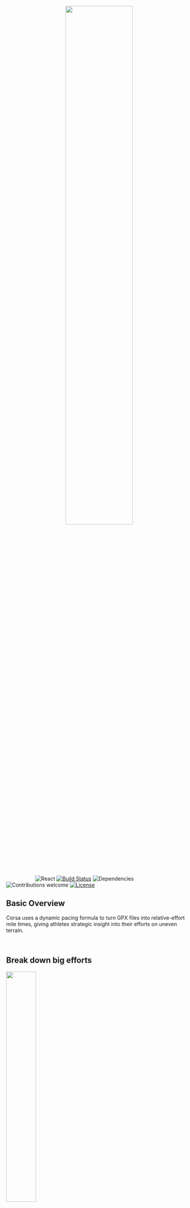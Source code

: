 <p align="center"><img width=60% src="https://i.imgur.com/7Vuoms3.jpeg"></p>

&nbsp;&nbsp;&nbsp;&nbsp;&nbsp;&nbsp;&nbsp;&nbsp;&nbsp;&nbsp;&nbsp;&nbsp;&nbsp;&nbsp;&nbsp;&nbsp;&nbsp;&nbsp;&nbsp;
![React](https://img.shields.io/badge/react-v16.8.4+-blue.svg)
[![Build Status](https://travis-ci.org/anfederico/clairvoyant.svg?branch=master)](https://travis-ci.org/anfederico/clairvoyant)
![Dependencies](https://img.shields.io/badge/dependencies-up%20to%20date-brightgreen.svg)
![Contributions welcome](https://img.shields.io/badge/contributions-welcome-orange.svg)
[![License](https://img.shields.io/badge/license-MIT-blue.svg)](https://opensource.org/licenses/MIT)

## Basic Overview

Corsa uses a dynamic pacing formula to turn GPX files into relative-effort mile times, giving athletes strategic insight into their efforts on uneven terrain. 

<br>

## Break down big efforts
<img src="https://i.imgur.com/T3FkXXq.png" width=40%>

## Plan your nutrition and resupply strategy
<img src="https://i.imgur.com/p3okrKf.png" width=40%>

## Get pacing guidance with mile-by-mile course insights
<img src="https://i.imgur.com/6cNUpmF.png" width=40%>

<br>


## Contributing
Currently the biggest needs of the project are:
- Aggregating a collection of GPX files to improve our pacing model
- Refactoring state management with React Context (In progress)
- Improve ChartJS Elevation profile UI to add more data to the chart, or implement another visualization library
- Break up mile pacing into multiple equations, taking into account trail grade (Partly backend)
- If you have any interest in these or other additions to this project, please shoot me an email at lukemccrae@gmail.com! :D 
